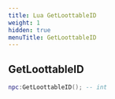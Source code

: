 ```yaml
---
title: Lua GetLoottableID
weight: 1
hidden: true
menuTitle: GetLoottableID
---
```

## GetLoottableID
```lua
npc:GetLoottableID(); -- int
```